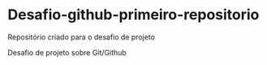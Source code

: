 # Desafio-github-primeiro-repositorio
Repositório criado para o desafio de projeto

Desafio de projeto sobre Git/Github
